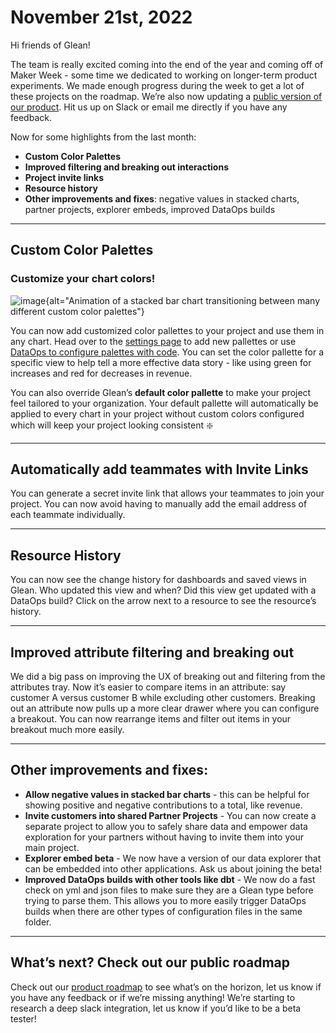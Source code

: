 # November 21st, 2022

Hi friends of Glean!

The team is really excited coming into the end of the year and coming off of Maker Week - some time we dedicated to working on longer-term product experiments.  We made enough progress during the week to get a lot of these projects on the roadmap.  We’re also now updating a [public version of our product](../product-roadmap/product-roadmap.md).  Hit us up on Slack or email me directly if you have any feedback.

Now for some highlights from the last month:
- **Custom Color Palettes**
- **Improved filtering and breaking out interactions**
- **Project invite links**
- **Resource history**
- **Other improvements and fixes**: negative values in stacked charts, partner projects, explorer embeds, improved DataOps builds

---

## Custom Color Palettes

### Customize your chart colors!

![image](/assets/product_updates/221121_colors.gif){alt="Animation of a stacked bar chart transitioning between many different custom color palettes"}

You can now add customized color pallettes to your project and use them in any chart.  Head over to the [settings page](https://glean.io/app/p/settings#custom_styles) to add new pallettes or use [DataOps  to configure palettes with code](https://docs.glean.io/docs/data-ops/config-schema/Color-Palette/).  You can set the color pallette for a specific view to help tell a more effective data story - like using green for increases and red for decreases in revenue.

You can also override Glean’s **default color pallette** to make your project feel tailored to your organization.  Your default pallette will automatically be applied to every chart in your project without custom colors configured which will keep your project looking consistent :sparkle:

---

## Automatically add teammates with Invite Links

You can generate a secret invite link that allows your teammates to join your project.  You can now avoid having to manually add the email address of each teammate individually.

---

## Resource History
You can now see the change history for dashboards and saved views in Glean.  Who updated this view and when?  Did this view get updated with a DataOps build?  Click on the arrow next to a resource to see the resource’s history.

---

## Improved attribute filtering and breaking out

We did a big pass on improving the UX of breaking out and filtering from the attributes tray.  Now it’s easier to compare items in an attribute: say customer A versus customer B while excluding other customers.  Breaking out an attribute now pulls up a more clear drawer where you can configure a breakout.  You can now rearrange items and filter out items in your breakout much more easily.

---

## Other improvements and fixes:
- **Allow negative values in stacked bar charts** - this can be helpful for showing positive and negative contributions to a total, like revenue.
- **Invite customers into shared Partner Projects** - You can now create a separate project to allow you to safely share data and empower data exploration for your partners without having to invite them into your main project.
- **Explorer embed beta** - We now have a version of our data explorer that can be embedded into other applications.  Ask us about joining the beta!
- **Improved DataOps builds with other tools like dbt** - We now do a fast check on yml and json files to make sure they are a Glean type before trying to parse them.  This allows you to more easily trigger DataOps builds when there are other types of configuration files in the same folder.

---

## What’s next?  Check out our public roadmap
Check out our [product roadmap](../product-roadmap/product-roadmap.md) to see what’s on the horizon, let us know if you have any feedback or if we’re missing anything!  We’re starting to research a deep slack integration, let us know if you’d like to be a beta tester!

